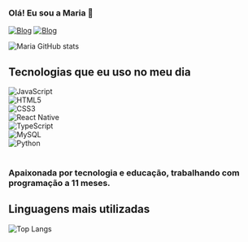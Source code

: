 ### Olá! Eu sou a Maria 👾

[![Blog](https://img.shields.io/badge/LinkedIn-0077B5?style=for-the-badge&logo=linkedin&logoColor=white)](https://www.linkedin.com/in/maria-eduarda-teodoro-fernandes-b2250426a/)
[![Blog](https://img.shields.io/badge/Gmail-D14836?style=for-the-badge&logo=gmail&logoColor=white)](https://mail.google.com/mail/u/0/#inbox)

![Maria GitHub stats](https://github-readme-stats.vercel.app/api?username=maria18-ai&show_icons=true&theme=tokyonight)

## Tecnologias que eu uso no meu dia

<div style="display: inline-block">
    <img aling="center" src="https://img.shields.io/badge/JavaScript-323330?style=for-the-badge&logo=javascript&logoColor=F7DF1E" alt="JavaScript">
</div> 
<div>
    <img src="https://img.shields.io/badge/HTML5-E34F26?style=for-the-badge&logo=html5&logoColor=white" alt="HTML5">
</div>
<div>
    <img src="https://img.shields.io/badge/CSS3-1572B6?style=for-the-badge&logo=css3&logoColor=white" alt="CSS3">
</div>
<div>
    <img src="https://img.shields.io/badge/React_Native-20232A?style=for-the-badge&logo=react&logoColor=61DAFB" alt="React Native">
</div>
<div>
    <img src="https://img.shields.io/badge/TypeScript-007ACC?style=for-the-badge&logo=typescript&logoColor=white" alt="TypeScript">
</div>
<div>
    <img src="https://img.shields.io/badge/MySQL-00000F?style=for-the-badge&logo=mysql&logoColor=white" alt="MySQL">
</div>
<div>
    <img src="https://img.shields.io/badge/Python-14354C?style=for-the-badge&logo=python&logoColor=white" alt="Python">
</div>
<br>

### Apaixonada por tecnologia e educação, trabalhando com programação a 11 meses.

## Linguagens mais utilizadas

![Top Langs](https://github-readme-stats.vercel.app/api/top-langs/?username=maria18-ai&hide_progress=true)

